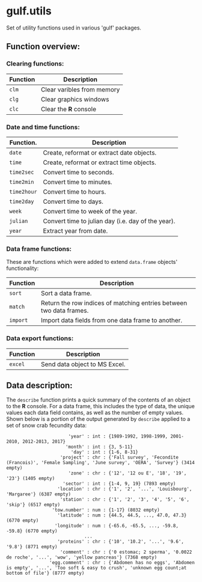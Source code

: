 # gulf.utils

Set of utility functions used in various 'gulf' packages. 

## Function overview:

### Clearing functions:

Function | Description
-------- | --------------------------
`clm`    | Clear varibles from memory
`clg`    | Clear graphics windows
`clc`    | Clear the **R** console

### Date and time functions:

Function.   | Description
----------- | --------------------------------------------------
`date`      | Create, reformat or extract date objects.
`time`      | Create, reformat or extract time objects.
`time2sec`  | Convert time to seconds.
`time2min`  | Convert time to minutes.
`time2hour` | Convert time to hours.
`time2day`  | Convert time to days.
`week`      | Convert time to week of the year.
`julian`    | Convert time to julian day (i.e. day of the year).
`year`      | Extract year from date.

### Data frame functions:

These are functions which were added to extend `data.frame` objects' functionality:

Function | Description
-------- | -------------------------------------------------------------------
`sort`   | Sort a data frame.
`match`  | Return the row indices of matching entries between two data frames.
`import` | Import data fields from one data frame to another.

### Data export functions:

Function | Description
-------- | -----------------------------
`excel`  | Send data object to MS Excel.

## Data description:

The `describe` function prints a quick summary of the contents of an object to the **R** console. For a data frame, this includes the type of data, the unique values each data field contains, as well as the number of empty values. Shown below is a portion of the output generated by `describe` applied to a set of snow crab fecundity data:

```
                       'year' : int : {1989-1992, 1998-1999, 2001-2010, 2012-2013, 2017}
                      'month' : int : {3, 5-11}
                        'day' : int : {1-6, 8-31}
                    'project' : chr : {'Fall survey', 'Fecondite (Francois)', 'Female Sampling', 'June survey', 'OERA', 'Survey'} (3414 empty)
                       'zone' : chr : {'12', '12 ou E', '18', '19', '23'} (1405 empty)
                     'sector' : int : {1-4, 9, 19} (7893 empty)
                   'location' : chr : {'1', '2', '...', 'Louisbourg', 'Margaree'} (6387 empty)
                    'station' : chr : {'1', '2', '3', '4', '5', '6', 'skip'} (6517 empty)
                 'tow.number' : num : {1-17} (8032 empty)
                   'latitude' : num : {44.5, 44.5, ..., 47.0, 47.3} (6770 empty)
                  'longitude' : num : {-65.6, -65.5, ..., -59.8, -59.8} (6770 empty)
                             ...
                   'proteins' : chr : {'10', '10.2', '...', '9.6', '9.8'} (8771 empty)
                    'comment' : chr : {'0 estomac; 2 sperma', '0.0022 de roche', '...', 'wow', 'yellow pancreas'} (7368 empty)
                'egg.comment' : chr : {'Abdomen has no eggs', 'Abdomen is empty', '...', 'Too soft & easy to crush', 'unknown egg count;at bottom of file'} (8777 empty)
```

